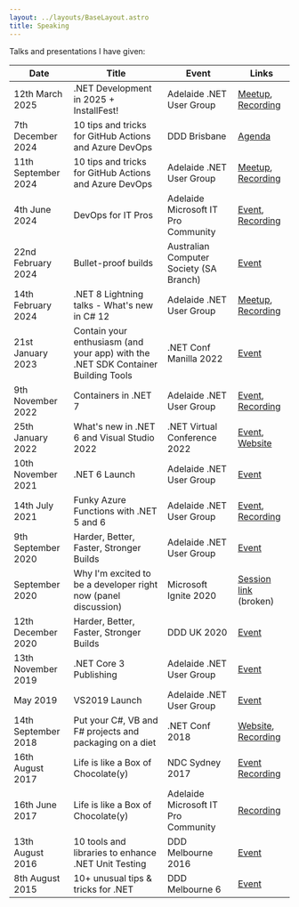 ```yaml
---
layout: ../layouts/BaseLayout.astro
title: Speaking
---
```


Talks and presentations I have given:

| Date | Title | Event | Links |
|-------|-------|------|-------|
| 12th March 2025 | .NET Development in 2025 + InstallFest! | Adelaide .NET User Group | [Meetup](https://www.meetup.com/adelaide-dotnet/events/306373821), [Recording](https://youtu.be/cqtj0Zh1G-k) |
| 7th December 2024 | 10 tips and tricks for GitHub Actions and Azure DevOps | DDD Brisbane | [Agenda](https://www.dddbrisbane.com/agenda/2024) |
| 11th September 2024 | 10 tips and tricks for GitHub Actions and Azure DevOps | Adelaide .NET User Group | [Meetup](https://www.meetup.com/adelaide-dotnet/events/303049329), [Recording](https://youtu.be/kbXooI0Ux9E) |
| 4th June 2024 | DevOps for IT Pros | Adelaide Microsoft IT Pro Community | [Event](https://www.meetup.com/adelaide-microsoft-itpro-community/events/300265089), [Recording](https://youtu.be/7Ty8XZtYwSc?si=t_DjvRIYc4bL_Abg&t=1401) |
| 22nd February 2024 | Bullet-proof builds | Australian Computer Society (SA Branch) | [Event](https://www.acs.org.au/cpd-education/event-detail.html?eventId=701GB000002Cc1LYAS) |
| 14th February 2024 | .NET 8 Lightning talks - What's new in C# 12 | Adelaide .NET User Group | [Meetup](https://www.meetup.com/adelaide-dotnet/events/298685906/), [Recording](https://youtu.be/2YrDEC1PDek) |
| 21st January 2023 | Contain your enthusiasm (and your app) with the .NET SDK Container Building Tools | .NET Conf Manilla 2022 | [Event](https://rijsat.com/2022/10/06/net-conf-2022-philippines/) |
| 9th November 2022 | Containers in .NET 7 | Adelaide .NET User Group | [Event](https://www.meetup.com/adelaide-dotnet/events/289414799/), [Recording](https://youtu.be/vhg0pSLJgQE) |
| 25th January 2022 | What's new in .NET 6 and Visual Studio 2022 | .NET Virtual Conference 2022 | [Event](https://www.csharp.com/events/net-conference-2022), [Website](https://dotnetconference.com/) |
| 10th November 2021 | .NET 6 Launch | Adelaide .NET User Group | [Event](https://www.meetup.com/Adelaide-dotNET/events/280982508/) |
| 14th July 2021 | Funky Azure Functions with .NET 5 and 6 | Adelaide .NET User Group | [Event](https://www.meetup.com/Adelaide-dotNET/events/278946503/), [Recording](https://youtu.be/R9cjn2G46bE) |
| 9th September 2020 | Harder, Better, Faster, Stronger Builds | Adelaide .NET User Group | [Event](https://www.meetup.com/Adelaide-dotNET/events/272666555/) |
| September 2020 | Why I'm excited to be a developer right now (panel discussion) | Microsoft Ignite 2020 | [Session link](https://web.archive.org/web/20201024213659/https://myignite.microsoft.com/sessions/ef0a56d6-0570-4fb6-ac38-0b268804b707) (broken) |
| 12th December 2020 | Harder, Better, Faster, Stronger Builds | DDD UK 2020 | [Event](https://developerdeveloperdeveloper.com/) |
| 13th November 2019 | .NET Core 3 Publishing | Adelaide .NET User Group | [Event](https://www.meetup.com/Adelaide-dotNET/events/265896189/) |
| May 2019 | VS2019 Launch | Adelaide .NET User Group | [Event](https://www.meetup.com/adelaide-dotnet/events/258974130) |
| 14th September 2018 | Put your C#, VB and F# projects and packaging on a diet | .NET Conf 2018 | [Website](https://www.dotnetconf.net/), [Recording](https://www.youtube.com/watch?v=plYzZxhYGzI) |
| 16th August 2017 | Life is like a Box of Chocolate(y) | NDC Sydney 2017 | [Event](http://ndcsydney.com/) [Recording](https://youtu.be/sq2mqeIG2I4?si=r_dhH2oYzFORws-J) |
| 16th June 2017 | Life is like a Box of Chocolate(y) | Adelaide Microsoft IT Pro Community | [Recording](https://vimeo.com/220727340) |
| 13th August 2016 | 10 tools and libraries to enhance .NET Unit Testing | DDD Melbourne 2016 | [Event](https://web.archive.org/web/20160724204149/http://www.dddmelbourne.com/agenda) |
| 8th August 2015 | 10+ unusual tips & tricks for .NET | DDD Melbourne 6 | [Event](https://web.archive.org/web/20150702151508/http://www.dddmelbourne.com:80/agenda) |
